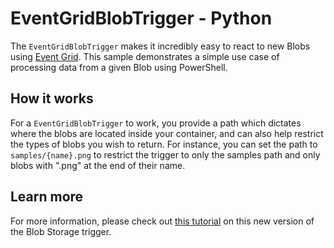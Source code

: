 # EventGridBlobTrigger - Python

The `EventGridBlobTrigger` makes it incredibly easy to react to new Blobs using [Event Grid](https://learn.microsoft.com/en-us/azure/event-grid/overview).
This sample demonstrates a simple use case of processing data from a given Blob using PowerShell.

## How it works

For a `EventGridBlobTrigger` to work, you provide a path which dictates where the blobs are located inside your container, and can also help restrict the types of blobs you wish to return. For instance, you can set the path to `samples/{name}.png` to restrict the trigger to only the samples path and only blobs with ".png" at the end of their name.

## Learn more

For more information, please check out [this tutorial](https://learn.microsoft.com/en-us/azure/azure-functions/functions-event-grid-blob-trigger?tabs=isolated-process%2Cnodejs-v4&pivots=programming-language-python) on this new version of the Blob Storage trigger.
